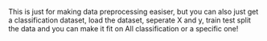 This is just for making data preprocessing easiser, but you can also just get a classification dataset, load the dataset, seperate X and y, train test split the data and you can make it fit on All classification or a specific one!
